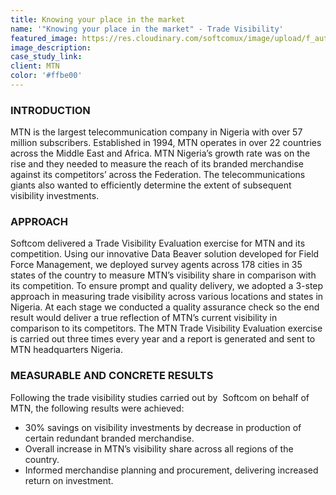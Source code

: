 ```yaml
---
title: Knowing your place in the market
name: '"Knowing your place in the market" - Trade Visibility'
featured_image: https://res.cloudinary.com/softcomux/image/upload/f_auto,q_auto/v1533826911/sfc/stories/mtn-trade-visibility.png
image_description:
case_study_link: 
client: MTN
color: '#ffbe00'
---
```


### INTRODUCTION
MTN is the largest telecommunication company in Nigeria with over 57 million subscribers. Established in 1994, MTN operates in over 22 countries across the Middle East and Africa. MTN Nigeria’s growth rate was on the rise and they needed to measure the reach of its branded merchandise against its competitors’ across the Federation. The telecommunications giants also wanted to efficiently determine the extent of subsequent visibility investments.

### APPROACH
Softcom delivered a Trade Visibility Evaluation exercise for MTN and its competition. Using our innovative Data Beaver solution developed for Field Force Management, we deployed survey agents across 178 cities in 35 states of the country to measure MTN’s visibility share in comparison with its competition. To ensure prompt and quality delivery, we adopted a 3-step approach in measuring trade visibility across various locations and states in Nigeria. At each stage we conducted a quality assurance check so the end result would deliver a true reflection of MTN’s current visibility in comparison to its competitors. The MTN Trade Visibility Evaluation exercise is carried out three times every year and a report is generated and sent to MTN headquarters Nigeria.

### MEASURABLE AND CONCRETE RESULTS
Following the trade visibility studies carried out by  Softcom on behalf of MTN, the following results were achieved:
- 30% savings on visibility investments by decrease in production of certain redundant branded merchandise.
- Overall increase in MTN’s visibility share across all regions of the country.
- Informed merchandise planning and procurement, delivering increased return on investment.

